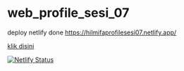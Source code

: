 # web_profile_sesi_07

deploy netlify done https://hilmifaprofilesesi07.netlify.app/

[klik disini](https://hilmifaprofilesesi07.netlify.app/)

[![Netlify Status](https://api.netlify.com/api/v1/badges/691cb17d-ef2d-4c47-bba7-00cafd90bf6f/deploy-status)](https://app.netlify.com/sites/hilmifaprofilesesi07/deploys)
